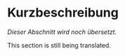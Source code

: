 # Kurzbeschreibung

*Dieser Abschnitt wird noch übersetzt.*

This section is still being translated. 